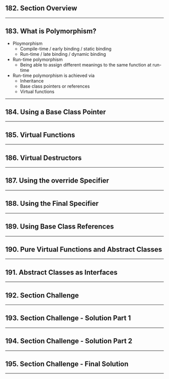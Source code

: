 ## 182. Section Overview

***

## 183. What is Polymorphism?

* Ploymorphism
    - Compile-time / early binding / static binding
    - Run-time / late binding / dynamic binding
* Run-time polymorphism
    - Being able to assign different meanings to the same function at run-time
* Run-time polymorphism is achieved via
    - Inheritance
    - Base class pointers or references
    - Virtual functions

***

## 184. Using a Base Class Pointer

***

## 185. Virtual Functions

***

## 186. Virtual Destructors

***

## 187. Using the override Specifier

***

## 188. Using the Final Specifier

***

## 189. Using Base Class References

***

## 190. Pure Virtual Functions and Abstract Classes

***

## 191. Abstract Classes as Interfaces

***

## 192. Section Challenge

***

## 193. Section Challenge - Solution Part 1

***

## 194. Section Challenge - Solution Part 2

***

## 195. Section Challenge - Final Solution

***
